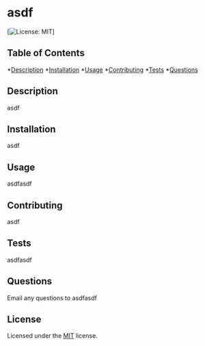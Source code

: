 # asdf
[![License: MIT](https://img.shields.io/badge/License-MIT-yellow.svg)]
## Table of Contents

*[Description](#Description)
*[Installation](#Installation)
*[Usage](#Usage)
*[Contributing](#Contributing)
*[Tests](#Tests)
*[Questions](#Questions)

## Description
asdf

## Installation
asdf

## Usage
asdfasdf

## Contributing
asdf

## Tests
asdfasdf

## Questions
Email any questions to asdfasdf 

## License
Licensed under the [MIT](https://opensource.org/licenses/MIT) license.

